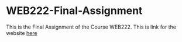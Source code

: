# WEB222-Final-Assignment

This is the Final Assignment of the Course WEB222.
This is link for the website <a href="http://127.0.0.1:5502/index.html" target="_blank">here</a>
